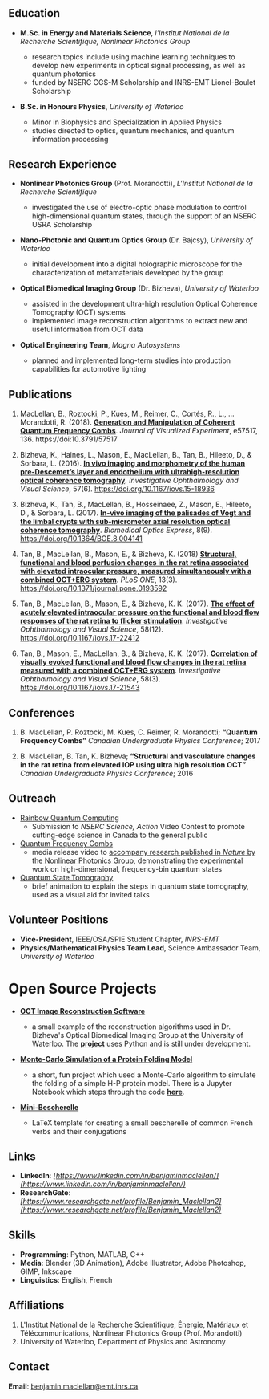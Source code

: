 #

## Education
* **M.Sc. in Energy and Materials Science**, *l'Institut National de la Recherche Scientifique, Nonlinear Photonics Group*
    - research topics include using machine learning techniques to develop new experiments in optical signal processing, as well as quantum photonics
    - funded by NSERC CGS-M Scholarship and INRS-EMT Lionel-Boulet Scholarship
    
* **B.Sc. in Honours Physics**, *University of Waterloo*
    - Minor in Biophysics and Specialization in Applied Physics
    - studies directed to optics, quantum mechanics, and quantum information processing

## Research Experience
* **Nonlinear Photonics Group** (Prof. Morandotti), *L'Institut National de la Recherche Scientifique*
    - investigated the use of electro-optic phase modulation to control high-dimensional quantum states, through the support of an NSERC USRA Scholarship

* **Nano-Photonic and Quantum Optics Group** (Dr. Bajcsy), *University of Waterloo*
    - initial development into a digital holographic microscope for the characterization of metamaterials developed by the group

* **Optical Biomedical Imaging Group** (Dr. Bizheva), *University of Waterloo*
    - assisted in the development ultra-high resolution Optical Coherence Tomography (OCT) systems
    - implemented image reconstruction algorithms to extract new and useful information from OCT data
    
* **Optical Engineering Team**, *Magna Autosystems*
    - planned and implemented long-term studies into production capabilities for automotive lighting

## Publications
1. MacLellan, B., Roztocki, P., Kues, M., Reimer, C., Cortés, R., L., … Morandotti, R. (2018). **[Generation and Manipulation of Coherent Quantum Frequency Combs](https://www.jove.com/video/57517/generation-and-coherent-control-of-pulsed-quantum-frequency-combs)**. *Journal of Visualized Experiment*, e57517, 136. https://doi:10.3791/57517

2. Bizheva, K., Haines, L., Mason, E., MacLellan, B., Tan, B., Hileeto, D., & Sorbara, L. (2016). **[In vivo imaging and morphometry of the human pre-Descemet’s layer and endothelium with ultrahigh-resolution optical coherence tomography](https://doi.org/10.1167/iovs.15-18936)**. *Investigative Ophthalmology and Visual Science*, 57(6). https://doi.org/10.1167/iovs.15-18936

3. Bizheva, K., Tan, B., MacLellan, B., Hosseinaee, Z., Mason, E., Hileeto, D., & Sorbara, L. (2017). **[In-vivo imaging of the palisades of Vogt and the limbal crypts with sub-micrometer axial resolution optical coherence tomography](https://doi.org/10.1364/BOE.8.004141)**. *Biomedical Optics Express*, 8(9). https://doi.org/10.1364/BOE.8.004141

4. Tan, B., MacLellan, B., Mason, E., & Bizheva, K. (2018) **[Structural, functional and blood perfusion changes in the rat retina associated with elevated intraocular pressure, measured simultaneously with a combined OCT+ERG system](https://doi.org/10.1371/journal.pone.0193592)**. *PLoS ONE*, 13(3). https://doi.org/10.1371/journal.pone.0193592

5. Tan, B., MacLellan, B., Mason, E., & Bizheva, K. K. (2017). **[The effect of acutely elevated intraocular pressure on the functional and blood flow responses of the rat retina to flicker stimulation](https://iovs.arvojournals.org/article.aspx?articleid=2660088)**. *Investigative Ophthalmology and Visual Science*, 58(12). https://doi.org/10.1167/iovs.17-22412

6. Tan, B., Mason, E., MacLellan, B., & Bizheva, K. K. (2017). **[Correlation of visually evoked functional and blood flow changes in the rat retina measured with a combined OCT+ERG system](https://iovs.arvojournals.org/article.aspx?articleid=2613127)**. *Investigative Ophthalmology and Visual Science*, 58(3). https://doi.org/10.1167/iovs.17-21543


## Conferences
1. B. MacLellan, P. Roztocki, M. Kues, C. Reimer, R. Morandotti; **“Quantum Frequency Combs”** *Canadian Undergraduate Physics Conference*; 2017 

2. B. MacLellan, B. Tan, K. Bizheva; **“Structural and vasculature changes in the rat retina from elevated IOP using ultra high resolution OCT”** *Canadian Undergraduate Physics Conference*; 2016


## Outreach
- [Rainbow Quantum Computing](https://www.youtube.com/watch?v=_idWiyj6dRg)
    - Submission to *NSERC Science, Action* Video Contest to promote cutting-edge science in Canada to the general public 
- [Quantum Frequency Combs](https://www.youtube.com/watch?v=x5O7I0TZRik&t=5s)
    - media release video to [accompany research published in *Nature* by the Nonlinear Photonics Group](https://www.nature.com/articles/nature22986), demonstrating the experimental work on high-dimensional, frequency-bin quantum states
- [Quantum State Tomography](https://www.youtube.com/watch?v=JpJZmi-JRGY)
    - brief animation to explain the steps in quantum state tomography, used as a visual aid for invited talks

## Volunteer Positions
- **Vice-President**, IEEE/OSA/SPIE Student Chapter, *INRS-EMT*
- **Physics/Mathematical Physics Team Lead**, Science Ambassador Team, *University of Waterloo*


# Open Source Projects
* **[OCT Image Reconstruction Software](https://github.com/benjimaclellan/OCT-Image-Reconstruction)**
    - a small example of the reconstruction algorithms used in Dr. Bizheva's Optical Biomedical Imaging Group at the University of Waterloo. The **[project](https://github.com/benjimaclellan/OCT-Image-Reconstruction)** uses Python and is still under development.

* **[Monte-Carlo Simulation of a Protein Folding Model](https://github.com/benjimaclellan/Protein-Folding-Toy-Model)**
    - a short, fun project which used a Monte-Carlo algorithm to simulate the folding of a simple H-P protein model. There is a Jupyter Notebook which steps through the code **[here](https://github.com/benjimaclellan/Protein-Folding-Toy-Model/blob/master/protein-folding-tutorial.ipynb)**.

* **[Mini-Bescherelle](https://github.com/benjimaclellan/Mini-Bescherelle)**
    - LaTeX template for creating a small bescherelle of common French verbs and their conjugations
 
## Links
- **LinkedIn**: *[https://www.linkedin.com/in/benjaminmaclellan/](https://www.linkedin.com/in/benjaminmaclellan/)*
- **ResearchGate**: *[https://www.researchgate.net/profile/Benjamin_Maclellan2](https://www.researchgate.net/profile/Benjamin_Maclellan2)*


## Skills
- **Programming**: Python, MATLAB, C++
- **Media**: Blender (3D Animation), Adobe Illustrator, Adobe Photoshop, GIMP, Inkscape
- **Linguistics**: English, French


## Affiliations
1. L'Institut National de la Recherche Scientifique, Énergie, Matériaux et Télécommunications, Nonlinear Photonics Group (Prof. Morandotti)
2. University of Waterloo, Department of Physics and Astronomy

## Contact
**Email**: benjamin.maclellan@emt.inrs.ca

